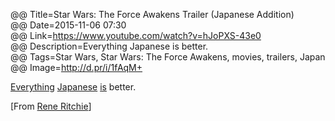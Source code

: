 @@ Title=Star Wars: The Force Awakens Trailer (Japanese Addition)  
@@ Date=2015-11-06 07:30  
@@ Link=https://www.youtube.com/watch?v=hJoPXS-43e0  
@@ Description=Everything Japanese is better.  
@@ Tags=Star Wars, Star Wars: The Force Awakens, movies, trailers, Japan  
@@ Image=http://d.pr/i/1fAqM+  

[Everything][wikipedia] [Japanese][wikipedia 2] [is][wikipedia 3] better.

[From [Rene Ritchie][twitter]]

[twitter]: https://twitter.com/reneritchie/status/662630587015036932
[wikipedia]: https://en.wikipedia.org/wiki/Honda_NSX
[wikipedia 2]: https://en.wikipedia.org/wiki/Honda_S2000
[wikipedia 3]: https://en.wikipedia.org/wiki/McLaren_MP4/4